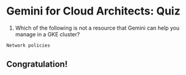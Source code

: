 # Gemini for Cloud Architects: Quiz

1. Which of the following is not a resource that Gemini can help you manage in a GKE cluster?
```bash
Network policies
```

## Congratulation!
